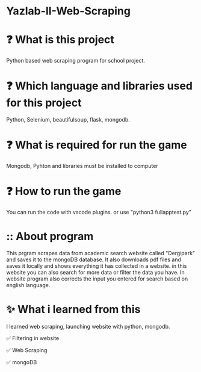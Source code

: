 # Yazlab-II-Web-Scraping

# :question: What is this project
 Python based web scraping program for school project.

 # :question: Which language and libraries used for this project
 Python, Selenium, beautifulsoup, flask, mongodb.

 # :question: What is required for run the game
 Mongodb, Pyhton and libraries must be installed to computer

 # :question: How to run the game
 You can run the code with vscode plugins. or use "python3 fullapptest.py" 

 # :: About program
  This prgram scrapes data from academic search website called "Dergipark" and saves it to the mongoDB database. It also downloads pdf files and saves it locally and shows everything it has collected in a website. in this website you can also search for more data or filter the data you have. In website program also corrects the input you entered for search based on english language.


 # :sparkles: What i learned from this
 I learned web scraping, launching website with python, mongodb.

 :white_check_mark: Filtering in website

 :white_check_mark: Web Scraping

 :white_check_mark: mongoDB




